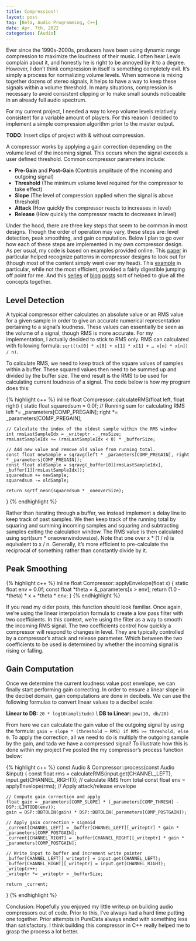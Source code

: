 ```yaml
---
title: Compression!!
layout: post
tag: [Bela, Audio Programming, C++]
date: Apr. 7th, 2022
categories: [Audio]
---
```


Ever since the 1990s-2000s, producers have been using dynamic range compression to maximize the loudness of their music. I often hear Lewis complain about it, and honestly he is right to be annoyed by it to a degree. However, I don’t think compression in itself is something completely evil. It’s simply a process for normalizing volume levels. When someone is mixing together dozens of stereo signals, it helps to have a way to keep these signals within a volume threshold. In many situations, compression is necessary to avoid consistent clipping or to make small sounds noticeable in an already full audio spectrum.

For my current project, I needed a way to keep volume levels relatively consistent for a variable amount of players. For this reason I decided to implement a simple compression algorithm prior to the master output.

**TODO**: Insert clips of project with & without compression.

A compressor works by applying a gain correction depending on the volume level of the incoming signal. This occurs when the signal exceeds a user defined threshold. Common compressor parameters include:
* **Pre-Gain** and **Post-Gain** (Controls amplitude of the incoming and outgoing signal)
* **Threshold** (The minimum volume level required for the compressor to take effect)
* **Slope** (The level of compression applied when the signal is above threshold)
* **Attack** (How quickly the compressor reacts to increases in level)
* **Release** (How quickly the compressor reacts to decreases in level)

Under the hood, there are three key steps that seem to be common in most designs. Though the order of operation may vary, these steps are: level detection, peak smoothing, and gain computation. Below I plan to go over how each of these steps are implemented in my own compressor design. As per usual, my code is based on examples provided online. This [paper](https://www.eecs.qmul.ac.uk/~josh/documents/2012/GiannoulisMassbergReiss-dynamicrangecompression-JAES2012.pdf) in particular helped recognize patterns in compressor designs to look out for (though most of the content simply went over my head). This [example](https://www.musicdsp.org/en/latest/Effects/169-compressor.html) in particular, while not the most efficient, provided a fairly digestible jumping off point for me. And this [series](https://christianfloisand.wordpress.com/2014/06/09/dynamics-processing-compressorlimiter-part-1/) of [blog](https://christianfloisand.wordpress.com/2014/06/16/dynamics-processing-compressorlimiter-part-2/) [posts](https://christianfloisand.wordpress.com/2014/07/16/dynamics-processing-compressorlimiter-part-3/) sort of helped to glue all the concepts together.

## Level Detection

A typical compressor either calculates an absolute value or an RMS value for a given sample in order to give an accurate numerical representation pertaining to a signal’s loudness. These values can essentially be seen as the volume of a signal, though RMS is more accurate. For my implementation, I actually decided to stick to RMS only. RMS can calculated with following formula: ``sqrt((x[0] * x[0] + x[1] * x[1] + … x[n] * x[n]) / n)``.

To calculate RMS, we need to keep track of the square values of samples within a buffer. These squared values then need to be summed up and divided by the buffer size. The end result is the RMS to be used for calculating current loudness of a signal. The code below is how my program does this:

{% highlight c++ %}
inline float Compressor::calculateRMS(float left, float right) {
	static float squaredsum = 0.0f; // Running sum for calculating RMS
	left *= _parameters[COMP_PREGAIN];
	right *= _parameters[COMP_PREGAIN];

	// Calculate the index of the oldest sample within the RMS window
	int rmsLastSampleIdx = _writeptr - _rmsSize;
	rmsLastSampleIdx += (rmsLastSampleIdx < 0) * _bufferSize;

	// Add new value and remove old value from running total.
	const float newSample = sqravg(left * _parameters[COMP_PREGAIN], right * _parameters[COMP_PREGAIN]);
	const float oldSample = sqravg(_buffer[0][rmsLastSampleIdx], _buffer[1][rmsLastSampleIdx]);
	squaredsum += newSample;
	squaredsum -= oldSample;

	return sqrtf_neon(squaredsum * _oneoverSize);
}
{% endhighlight %}

Rather than iterating through a buffer, we instead implement a delay line to keep track of past samples. We then keep track of the running total by squaring and summing incoming samples and squaring and subtracting samples exiting the calculation window. The RMS value is then calculated using sqrt(sum * oneoverwindowsize). Note that one over x * (1 / n) is equivalent to x / n. Generally, it’s more efficient to pre-calculate the reciprocal of something rather than constantly divide by it.

## Peak Smoothing

{% highlight c++ %}
inline float Compressor::applyEnvelope(float x) {
	static float env = 0.0f;
	const float *theta = &_parameters[x > env];
	return (1.0 - *theta) * x + *theta * env;
}
{% endhighlight %}

If you read my older posts, this function should look familiar. Once again, we’re using the linear interpolation formula to create a low pass filter with two coefficients.  In this context, we’re using the filter as a way to smooth the incoming RMS signal. The two coefficients control how quickly a compressor will respond to changes in level. They are typically controlled by a compressor’s attack and release parameter. Which between the two coefficients to be used is determined by whether the incoming signal is rising or falling.

## Gain Computation
Once we determine the current loudness value post envelope, we can finally start performing gain correcting. In order to ensure a linear slope in the decibel domain, gain computations are done in decibels. We can use the following formulas to convert linear values to a decibel scale:

**Linear to DB:** ``20 * log10(amplitude)`` \\
**DB to Linear:** ``pow(10, db/20)``

From here we can calculate the gain value of the outgoing signal by using the formula:
``gain = slope * (threshold – RMS) if RMS >= threshold, else 0``. To apply the correction, all we need to do is multiply the outgoing sample by the gain, and tada we have a compressed signal! To illustrate how this is done within my project I’ve posted the my compressor’s process function below:

{% highlight c++ %}
const Audio & Compressor::process(const Audio &input) {
	const float rms = calculateRMS(input.get(CHANNEL_LEFT), input.get(CHANNEL_RIGHT)); // calculate RMS from total
	const float env = applyEnvelope(rms); // Apply attack/release envelope

	// Compute gain correction and apply
	float gain = _parameters[COMP_SLOPE] * (_parameters[COMP_THRESH] - DSP::LINTODB(env));
	gain = DSP::DBTOLIN(gain) * DSP::DBTOLIN(_parameters[COMP_POSTGAIN]);

	// Apply gain correction + sigmoid
	_current[CHANNEL_LEFT] = _buffer[CHANNEL_LEFT][_writeptr] * gain * _parameters[COMP_POSTGAIN];
	_current[CHANNEL_RIGHT] = _buffer[CHANNEL_RIGHT][_writeptr] * gain * _parameters[COMP_POSTGAIN];

	// Write input to buffer and increment write pointer
	_buffer[CHANNEL_LEFT][_writeptr] = input.get(CHANNEL_LEFT);
	_buffer[CHANNEL_RIGHT][_writeptr] = input.get(CHANNEL_RIGHT);
	_writeptr++;
	_writeptr *= _writeptr < _bufferSize;

	return _current;
}
{% endhighlight %}

Conclusion:
Hopefully you enjoyed my little writeup on building audio compressors out of code. Prior to this, I’ve always had a hard time putting one together. Prior attempts in PureData always ended with something less than satisfactory. I think building this compressor in C++ really helped me to grasp the process a lot better.
